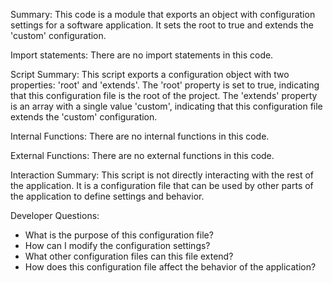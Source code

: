Summary:
This code is a module that exports an object with configuration settings for a software application. It sets the root to true and extends the 'custom' configuration.

Import statements:
There are no import statements in this code.

Script Summary:
This script exports a configuration object with two properties: 'root' and 'extends'. The 'root' property is set to true, indicating that this configuration file is the root of the project. The 'extends' property is an array with a single value 'custom', indicating that this configuration file extends the 'custom' configuration.

Internal Functions:
There are no internal functions in this code.

External Functions:
There are no external functions in this code.

Interaction Summary:
This script is not directly interacting with the rest of the application. It is a configuration file that can be used by other parts of the application to define settings and behavior.

Developer Questions:
- What is the purpose of this configuration file?
- How can I modify the configuration settings?
- What other configuration files can this file extend?
- How does this configuration file affect the behavior of the application?